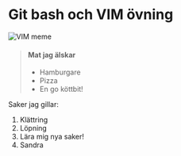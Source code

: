 # Git bash och VIM övning

![VIM meme](https://media.licdn.com/dms/image/v2/C4D22AQGXYXvSI9PzAA/feedshare-shrink_800/feedshare-shrink_800/0/1611320557813?e=2147483647&v=beta&t=TFXMQs53-ZYSmXus9cSOJ2CZAClOW-NiLxp2NqZEm7Q)

> #### Mat jag älskar
>
> - Hamburgare
> - Pizza
> - En go köttbit!
>

Saker jag gillar:
1. Klättring
2. Löpning
3. Lära mig nya saker!
4. Sandra
